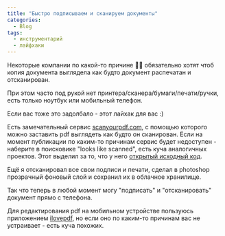 ```yaml
---
title: "Быстро подписываем и сканируем документы"
categories:
  - Blog
tags:
  - инструментарий
  - лайфхаки
---
```


Некоторые компании по какой-то причине 🤷‍♂️ обязательно хотят чтоб копия документа выглядела как будто документ распечатан и отсканирован.

При этом часто под рукой нет принтера/сканера/бумаги/печати/ручки, есть только ноутбук или мобильный телефон.

Если вас тоже это задолбало - этот лайхак для вас :)

Есть замечательный сервис [scanyourpdf.com](https://www.scanyourpdf.com), с помощью которого можно заставить pdf выглядеть как будто он сканирован. Если на момент публикации по каким-то причинам сервис будет недоступен - наберите в поисковике "looks like scanned", есть куча аналогичных проектов. Этот выделил за то, что у него [открытый исходный код](https://github.com/baicunko/scanyourpdf).

Ещё я отсканировал все свои подписи и печати, сделал в photoshop прозрачный фоновый слой и сохранил их в облачное хранилище.

Так что теперь в любой момент могу "подписать" и "отсканировать" документ прямо с телефона.

Для редактирования pdf на мобильном устройстве пользуюсь приложением [ilovepdf](https://play.google.com/store/apps/details?id=com.ilovepdf.www), но если оно по каким-то причинам вас не устраивает - есть куча похожих.
